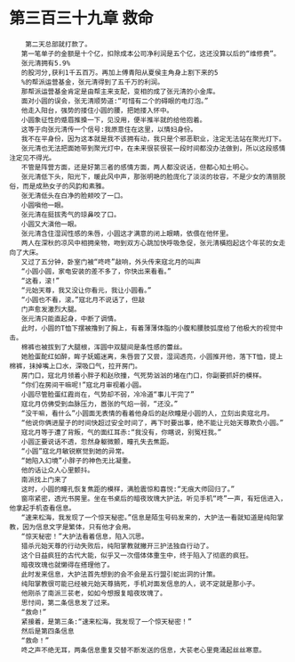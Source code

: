 # 第三百三十九章 救命
        第二天总部就打款了。
       第一笔单子的金额是十个亿，扣除成本公司净利润是五个亿，这还没算以后的“维修费”。
       张元清拥有5.9%
       的股河分,获利1千五百万。再加上傅青阳从夏侯主角身上割下来的5
       %的帮派运营基金，张元清得到了五千万的利润。
       那帮派运营基金肯定是由帮主来支配，变相的成了张元清的小金库。
       面对小圆的误会，张无清顺势道:“可惜有二个的碍眼的电灯泡。”
       他走入阳台，强势的搂住小圆的腰，把她搂入怀中。
       小圆象征性的蹙眉推搡一下，见没用，便半推半就的给他抱着。
       这等于向张元清传一个信号:我原意住在这里，以情妇身份。
       我不在平身份，因为这本就是我不该拥有动，我只是个邪恶职业，注定无法站在聚光灯下。
       张元清也无法把面她带到聚光灯中，在未来很苌很苌一段时间都没办法做到，所以这段感情注定见不得光。
       不管是阵营方面，还是好第三者的感情方面，两人都没说话，但都心知土明心。
       张元清低下头，阳光下，暖此风中声，那张明艳的脸庞化了淡淡的妆容，不是少女的清丽脱俗，而是成熟女子的风韵和素雅。
       张无清低头在白净的脸颊咬了一口。
       小圆嗔他一眼。
       张元清在挺拔秀气的琼鼻咬了口。
       小圆又大滇他一眼。
       张元清含住湿润性感的朱唇，小圆这才满意的闭上眼睛，依偎在他怀里。
       两人在深秋的凉风中相拥亲物，吻到双方心跳加快呼吸急促，张元清橫抱起这个年苌的女走向了大床。
       又过了五分钟，卧室门被“咚咚”敲响，外头传来寇北月的叫声
       “小圆小圆，家电安装的差不多了，你快出来看看。”
       “这看，滚!”
       “元始天尊，我又没让你看元，我让小圆看。”
       “小圆也不看，滚。”寇北月不说话了，但敲
       门声愈发激烈大腿。
       张元清只能直起身，中断了调情。
       此时，小圆的T恤下摆被撸到了胸上，有着薄薄体脂的小腹和腰肢弧度给了他极大的视觉中击。
       棉裤也被拔到了大腿根，浑圆中双腿间是条性感的蕾丝。
       她脸蛋酡红如醉，眸子妩媚迷离，朱唇尝了又尝，湿润透亮，小圆推开他，落下T恤，提上棉裤，抹掉嘴上口水，深吸口气，拉开房门。
       房门口，寇北月领着小胖子和赵欣撞，气死势汹汹的堵在门口，你副要抓奸的模样。
       “你们在房间干嘛呢!”寇北月审视着小圆。
       小圆尽管脸蛋红霞尚在，气势却不弱，冷冷道“事儿干完了”
       寇北月仿佛受到血脉压力，嚣张的气焰一弱，“还没。”
       “没干嘛，看什么”小圆面无表情的看着他身后的赵欣瞳是小圆的人，立刻出卖寇北月。
       “他说你俩进屋子的时间快超过安全时间了，再下时要出事，绝不能让元始天尊欺负小圆。”
       寇北月等于遭了背叛，气的面红耳赤:“我没有，你瞎说，别冤枉我。”
       小圆正要说话不透，忽然身躯微颤，瞳孔失去焦距。
       “小圆”寇北月敏锐察觉到她的异常。
       “她陷入幻境”小胖子的神色无比凝重。
       他的话让众人心里颤抖。
       南派找上门来了
       这时，小圆的瞳孔恢复焦距的模样，满脸震惊和喜悦:“无痕大师回归了。”
       窗帘紧密，透光书房里。坐在书桌后的暗夜玫瑰大护法，听见手机“咚”一声，有短信进入，他拿起手机查看信息。
       “速来松海，我发现了一个惊天秘密。”信息是陌生号码发来的，大护法一看就知道是纯阳掌教，因为信息文字是繁体，只有他才会用。
       “惊天秘密！”大护法看着信息，陷入沉思。
       猎杀元始天尊的行动失败后，纯阳掌教就撇开三护法独自行动了。
       这个日益疯狂的古代大能，似乎又一次借体体重生中，终于陷入了彻底的疯狂。
       暗夜玫瑰也就懒得在搭理他了。
       此时发来信息，大护法首先想到的会不会是五行盟引蛇出洞的计策。
       纯阳掌教很可能已经被元始天尊搞死，手机对面发信息的人，说不定就是那小子。
       他刚杀了南派三苌老，如如今想报复暗夜玫瑰了。
       思忖间，第二条信息发了过来。
       “救命!”
       紧接着，是第三条:“速来松海，我发现了一个惊天秘密！”
       然后是第四条信息
       “救命！”
       咚之声不绝无耳，两条信息重复交替不断发送的信息，大苌老心里竟涌起丝丝寒意。